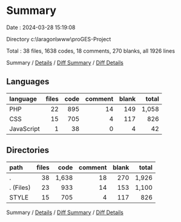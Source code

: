 # Summary

Date : 2024-03-28 15:19:08

Directory c:\\laragon\\www\\proGES-Project

Total : 38 files,  1638 codes, 18 comments, 270 blanks, all 1926 lines

Summary / [Details](details.md) / [Diff Summary](diff.md) / [Diff Details](diff-details.md)

## Languages
| language | files | code | comment | blank | total |
| :--- | ---: | ---: | ---: | ---: | ---: |
| PHP | 22 | 895 | 14 | 149 | 1,058 |
| CSS | 15 | 705 | 4 | 117 | 826 |
| JavaScript | 1 | 38 | 0 | 4 | 42 |

## Directories
| path | files | code | comment | blank | total |
| :--- | ---: | ---: | ---: | ---: | ---: |
| . | 38 | 1,638 | 18 | 270 | 1,926 |
| . (Files) | 23 | 933 | 14 | 153 | 1,100 |
| STYLE | 15 | 705 | 4 | 117 | 826 |

Summary / [Details](details.md) / [Diff Summary](diff.md) / [Diff Details](diff-details.md)